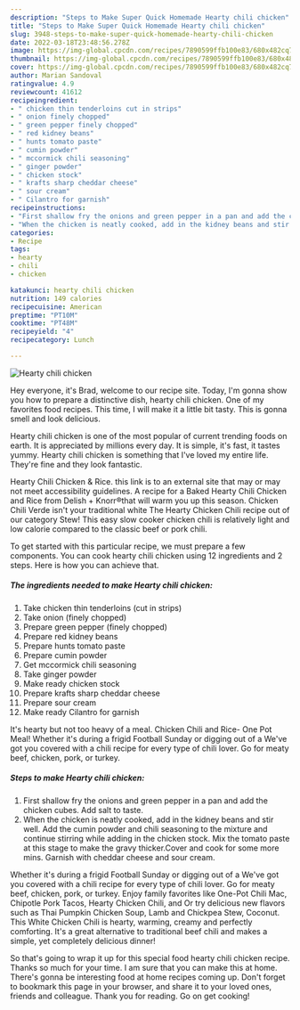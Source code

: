 ```yaml
---
description: "Steps to Make Super Quick Homemade Hearty chili chicken"
title: "Steps to Make Super Quick Homemade Hearty chili chicken"
slug: 3948-steps-to-make-super-quick-homemade-hearty-chili-chicken
date: 2022-03-18T23:48:56.278Z
image: https://img-global.cpcdn.com/recipes/7890599ffb100e83/680x482cq70/hearty-chili-chicken-recipe-main-photo.jpg
thumbnail: https://img-global.cpcdn.com/recipes/7890599ffb100e83/680x482cq70/hearty-chili-chicken-recipe-main-photo.jpg
cover: https://img-global.cpcdn.com/recipes/7890599ffb100e83/680x482cq70/hearty-chili-chicken-recipe-main-photo.jpg
author: Marian Sandoval
ratingvalue: 4.9
reviewcount: 41612
recipeingredient:
- " chicken thin tenderloins cut in strips"
- " onion finely chopped"
- " green pepper finely chopped"
- " red kidney beans"
- " hunts tomato paste"
- " cumin powder"
- " mccormick chili seasoning"
- " ginger powder"
- " chicken stock"
- " krafts sharp cheddar cheese"
- " sour cream"
- " Cilantro for garnish"
recipeinstructions:
- "First shallow fry the onions and green pepper in a pan and add the chicken cubes. Add salt to taste."
- "When the chicken is neatly cooked, add in the kidney beans and stir well. Add the cumin powder and chili seasoning to the mixture and continue stirring while adding in the chicken stock. Mix the tomato paste at this stage to make the gravy thicker.Cover and cook for some more mins. Garnish with cheddar cheese and sour cream."
categories:
- Recipe
tags:
- hearty
- chili
- chicken

katakunci: hearty chili chicken 
nutrition: 149 calories
recipecuisine: American
preptime: "PT10M"
cooktime: "PT48M"
recipeyield: "4"
recipecategory: Lunch

---
```



![Hearty chili chicken](https://img-global.cpcdn.com/recipes/7890599ffb100e83/680x482cq70/hearty-chili-chicken-recipe-main-photo.jpg)

Hey everyone, it's Brad, welcome to our recipe site. Today, I'm gonna show you how to prepare a distinctive dish, hearty chili chicken. One of my favorites food recipes. This time, I will make it a little bit tasty. This is gonna smell and look delicious.

Hearty chili chicken is one of the most popular of current trending foods on earth. It is appreciated by millions every day. It is simple, it's fast, it tastes yummy. Hearty chili chicken is something that I've loved my entire life. They're fine and they look fantastic.

Hearty Chili Chicken &amp; Rice. this link is to an external site that may or may not meet accessibility guidelines. A recipe for a Baked Hearty Chili Chicken and Rice from Delish + Knorr®that will warm you up this season. Chicken Chili Verde isn&#39;t your traditional white The Hearty Chicken Chili recipe out of our category Stew! This easy slow cooker chicken chili is relatively light and low calorie compared to the classic beef or pork chili.


To get started with this particular recipe, we must prepare a few components. You can cook hearty chili chicken using 12 ingredients and 2 steps. Here is how you can achieve that.

<!--inarticleads1-->

##### The ingredients needed to make Hearty chili chicken:

1. Take  chicken thin tenderloins (cut in strips)
1. Take  onion (finely chopped)
1. Prepare  green pepper (finely chopped)
1. Prepare  red kidney beans
1. Prepare  hunts tomato paste
1. Prepare  cumin powder
1. Get  mccormick chili seasoning
1. Take  ginger powder
1. Make ready  chicken stock
1. Prepare  krafts sharp cheddar cheese
1. Prepare  sour cream
1. Make ready  Cilantro for garnish


It&#39;s hearty but not too heavy of a meal. Chicken Chili and Rice- One Pot Meal! Whether it&#39;s during a frigid Football Sunday or digging out of a We&#39;ve got you covered with a chili recipe for every type of chili lover. Go for meaty beef, chicken, pork, or turkey. 

<!--inarticleads2-->

##### Steps to make Hearty chili chicken:

1. First shallow fry the onions and green pepper in a pan and add the chicken cubes. Add salt to taste.
1. When the chicken is neatly cooked, add in the kidney beans and stir well. Add the cumin powder and chili seasoning to the mixture and continue stirring while adding in the chicken stock. Mix the tomato paste at this stage to make the gravy thicker.Cover and cook for some more mins. Garnish with cheddar cheese and sour cream.


Whether it&#39;s during a frigid Football Sunday or digging out of a We&#39;ve got you covered with a chili recipe for every type of chili lover. Go for meaty beef, chicken, pork, or turkey. Enjoy family favorites like One-Pot Chili Mac, Chipotle Pork Tacos, Hearty Chicken Chili, and Or try delicious new flavors such as Thai Pumpkin Chicken Soup, Lamb and Chickpea Stew, Coconut. This White Chicken Chili is hearty, warming, creamy and perfectly comforting. It&#39;s a great alternative to traditional beef chili and makes a simple, yet completely delicious dinner! 

So that's going to wrap it up for this special food hearty chili chicken recipe. Thanks so much for your time. I am sure that you can make this at home. There's gonna be interesting food at home recipes coming up. Don't forget to bookmark this page in your browser, and share it to your loved ones, friends and colleague. Thank you for reading. Go on get cooking!
